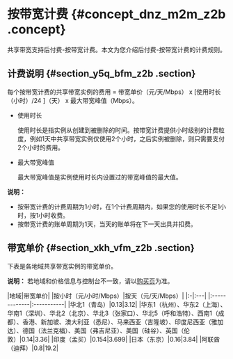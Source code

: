 # 按带宽计费 {#concept_dnz_m2m_z2b .concept}

共享带宽支持后付费-按带宽计费。本文为您介绍后付费-按带宽计费的计费规则。

## 计费说明 {#section_y5q_bfm_z2b .section}

每个按带宽计费的共享带宽实例的费用 = 带宽单价（元/天/Mbps） x \[使用时长（小时）/24 \]（天） x 最大带宽峰值（Mbps）。

-   使用时长

    使用时长是指实例从创建到被删除的时间。按带宽计费提供小时级别的计费粒度，例如1天中共享带宽实例仅使用2个小时，之后实例被删除，则只需要支付2个小时的费用。

-   最大带宽峰值

    最大带宽峰值是实例使用时长内设置过的带宽峰值的最大值。


**说明：** 

-   按带宽计费的计费周期为1小时，在1个计费周期内，如果您的使用时长不足1小时，按1小时收费。
-   按带宽计费的账单周期为1天，当天的账单将在下一天出具并扣费。

## 带宽单价 {#section_xkh_vfm_z2b .section}

下表是各地域共享带宽实例的带宽单价。

**说明：** 若地域和价格信息与控制台不一致，请以[购买页](https://common-buy.aliyun.com/?spm=5176.11451019.0.0.227ff9df1WQZo8&commodityCode=cbwp#/buy)为准。

|地域|带宽单价|
|按小时（元/小时/Mbps）|按天（元/天/Mbps）|
|:-|:---|
|:-------------|:-----------|
|华北1（青岛）|0.13|3.12|
|华东1（杭州）、华东2（上海）、华南1（深圳）、华北2（北京）、华北3（张家口）、华北5（呼和浩特）、西南1（成都）、香港、新加坡、澳大利亚（悉尼）、马来西亚（吉隆坡）、印度尼西亚（雅加达）、德国（法兰克福）、美国（弗吉尼亚）、美国（硅谷）、英国（伦敦）|0.14|3.36|
|印度（孟买）|0.154|3.699|
|日本（东京）|0.16|3.84|
|阿联酋（迪拜）|0.8|19.2|

